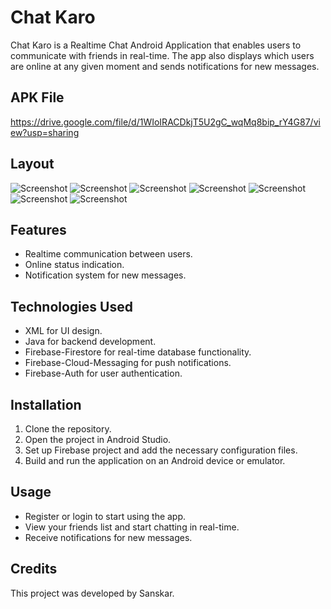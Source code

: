 # Chat Karo

Chat Karo is a Realtime Chat Android Application that enables users to communicate with friends in real-time. The app also displays which users are online at any given moment and sends notifications for new messages.

## APK File
https://drive.google.com/file/d/1WIoIRACDkjT5U2gC_wqMq8bip_rY4G87/view?usp=sharing

## Layout
![Screenshot](https://github.com/SanskarJaiswal2904/Chat-Karo/blob/master/LoginPage.jpg)
![Screenshot](https://github.com/SanskarJaiswal2904/Chat-Karo/blob/master/SignupPage.jpg)
![Screenshot](https://github.com/SanskarJaiswal2904/Chat-Karo/blob/master/RecentChats.jpg)
![Screenshot](https://github.com/SanskarJaiswal2904/Chat-Karo/blob/master/AllUsers.jpg)
![Screenshot](https://github.com/SanskarJaiswal2904/Chat-Karo/blob/master/ChatLog.jpg)
![Screenshot](https://github.com/SanskarJaiswal2904/Chat-Karo/blob/master/Online.jpg)
![Screenshot](https://github.com/SanskarJaiswal2904/Chat-Karo/blob/master/Notification.jpg)

## Features
- Realtime communication between users.
- Online status indication.
- Notification system for new messages.

## Technologies Used
- XML for UI design.
- Java for backend development.
- Firebase-Firestore for real-time database functionality.
- Firebase-Cloud-Messaging for push notifications.
- Firebase-Auth for user authentication.

## Installation
1. Clone the repository.
2. Open the project in Android Studio.
3. Set up Firebase project and add the necessary configuration files.
4. Build and run the application on an Android device or emulator.

## Usage
- Register or login to start using the app.
- View your friends list and start chatting in real-time.
- Receive notifications for new messages.

## Credits
This project was developed by Sanskar.

